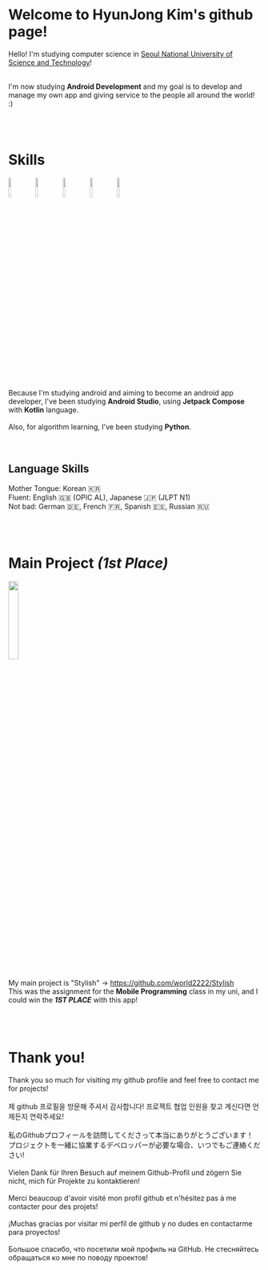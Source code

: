 # Welcome to HyunJong Kim's github page!
Hello! I'm studying computer science in [Seoul National University of Science and Technology](https://www.seoultech.ac.kr/index.jsp)!  
<br>

I'm now studying **Android Development** and my goal is to develop and manage my own app and giving service to the people all around the world! :)  

<br>
<br>

# Skills
<img src = "https://github.com/world2222/HyunJong/assets/52661837/669a4bb4-949a-4c2d-b13a-37d3a8316035" width = 10%>
<img src = "https://github.com/world2222/world2222/assets/52661837/b6866fb6-d0fe-45b5-b5f7-a5cf7b57d191" width = 10%>
<img src = "https://github.com/world2222/world2222/assets/52661837/d0f646cc-1539-45f9-b479-f2efb3607ae4" width = 10%>
<img src = "https://github.com/world2222/world2222/assets/52661837/7ef7cbdd-b698-4337-96a1-b57d888dcf32" width = 10%>
<img src = "https://github.com/world2222/world2222/assets/52661837/857a924a-d8dd-474b-abfd-da2446e7b2cf" width = 10%>

<br>
<br>

Because I'm studying android and aiming to become an android app developer, I've been studying **Android Studio**, using **Jetpack Compose** with **Kotlin** language.  
<br>
Also, for algorithm learning, I've been studying **Python**.  
<br>
<br>

## Language Skills
Mother Tongue: Korean 🇰🇷  
Fluent: English 🇬🇧 (OPIC AL), Japanese 🇯🇵 (JLPT N1)  
Not bad: German 🇩🇪, French 🇫🇷, Spanish 🇪🇸, Russian 🇷🇺  

<br>
<br>

# Main Project ***(1st Place)***
<img src = "https://github.com/world2222/world2222/assets/52661837/2dfa11f7-4d8c-41d4-a788-ab3d4dc4a304" width = 20%>

My main project is "Stylish" -> https://github.com/world2222/Stylish  
This was the assignment for the **Mobile Programming** class in my uni, and I could win the ***1ST PLACE*** with this app!  
<br>
<br>
<br>

# Thank you!
Thank you so much for visiting my github profile and feel free to contact me for projects!  
<br>
제 github 프로필을 방문해 주셔서 감사합니다! 프로젝트 협업 인원을 찾고 계신다면 언제든지 연락주세요!  
<br>
私のGithubプロフィールを訪問してくださって本当にありがとうございます！ プロジェクトを一緒に協業するデベロッパーが必要な場合、いつでもご連絡ください!  
<br>
Vielen Dank für Ihren Besuch auf meinem Github-Profil und zögern Sie nicht, mich für Projekte zu kontaktieren!  
<br>
Merci beaucoup d'avoir visité mon profil github et n'hésitez pas à me contacter pour des projets!  
<br>
¡Muchas gracias por visitar mi perfil de github y no dudes en contactarme para proyectos!  
<br>
Большое спасибо, что посетили мой профиль на GitHub. Не стесняйтесь обращаться ко мне по поводу проектов!  
